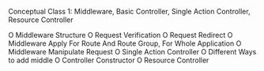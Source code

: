 Conceptual Class 1: Middleware, Basic Controller, Single Action Controller, Resource Controller

O Middleware Structure
O Request Verification
O Request Redirect
O Middleware Apply For Route And Route Group, For Whole Application
O Middleware Manipulate Request
O Single Action Controller
O Different Ways to add middle
O Controller Constructor
O Resource Controller
